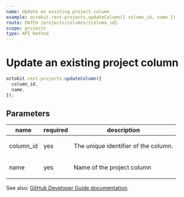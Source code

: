 ```yaml
---
name: Update an existing project column
example: octokit.rest.projects.updateColumn({ column_id, name })
route: PATCH /projects/columns/{column_id}
scope: projects
type: API method
---
```


# Update an existing project column

```js
octokit.rest.projects.updateColumn({
  column_id,
  name,
});
```

## Parameters

<table>
  <thead>
    <tr>
      <th>name</th>
      <th>required</th>
      <th>description</th>
    </tr>
  </thead>
  <tbody>
    <tr><td>column_id</td><td>yes</td><td>

The unique identifier of the column.

</td></tr>
<tr><td>name</td><td>yes</td><td>

Name of the project column

</td></tr>
  </tbody>
</table>

See also: [GitHub Developer Guide documentation](https://docs.github.com/rest/reference/projects#update-a-project-column).
